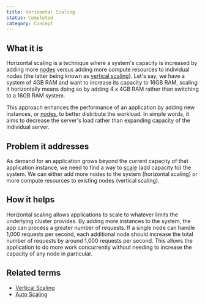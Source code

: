 ```yaml
---
title: Horizontal Scaling
status: Completed
category: Concept
---
```


## What it is

Horizontal scaling is a technique where a system's capacity is increased by adding more [nodes](/nodes/) 
versus adding more compute resources to individual nodes (the latter being known as [vertical scaling](/vertical_scaling/)). 
Let's say, we have a system of 4GB RAM and want to increase its capacity to 16GB RAM, 
scaling it horizontally means doing so by adding 4 x 4GB RAM rather than switching to a 16GB RAM system.

This approach enhances the performance of an application by adding new instances, or [nodes](/nodes/), 
to better distribute the workload. 
In simple words, it aims to decrease the server's load 
rather than expanding capacity of the individual server.

## Problem it addresses

As demand for an application grows beyond the current capacity of that application instance, 
we need to find a way to [scale](/scalability/) (add capacity to) the system. 
We can either add more nodes to the system (horizontal scaling) 
or more compute resources to existing nodes (vertical scaling).

## How it helps

Horizontal scaling allows applications to scale to whatever limits the underlying cluster provides. 
By adding more instances to the system, the app can process a greater number of requests. 
If a single node can handle 1,000 requests per second, 
each additional node should increase the total number of requests by around 1,000 requests per second. 
This allows the application to do more work concurrently 
without needing to increase the capacity of any node in particular.

## Related terms

* [Vertical Scaling](/vertical_scaling/)
* [Auto Scaling](/auto_scaling/)
